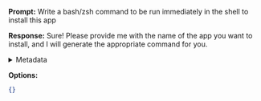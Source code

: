 **Prompt:**
Write a bash/zsh command to be run immediately in the shell to install this app

**Response:**
Sure! Please provide me with the name of the app you want to install, and I will generate the appropriate command for you.

<details><summary>Metadata</summary>

- Duration: 1722 ms
- Datetime: 2023-07-20T10:18:06.731274
- Model: gpt-3.5-turbo-0613

</details>

**Options:**
```json
{}
```

